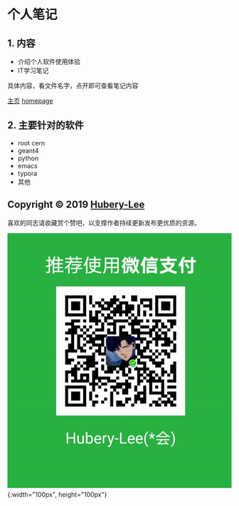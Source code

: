 # 个人笔记

## 1.​ 内容
- 介绍个人软件使用体验
- IT学习笔记

具体内容，看文件名字，点开即可查看笔记内容

[主页](https://github.com/Hubery-Lee/Notes) [homepage](https://github.com/Hubery-Lee/Notes) 

## 2. 主要针对的软件
- root cern
- geant4
- python
- emacs
- typora
- 其他

## Copyright :copyright: 2019 [Hubery-Lee](https://github.com/Hubery-Lee/Notes)



喜欢的同志请收藏赏个赞吧，以支撑作者持续更新发布更优质的资源。

![](./images/wechat_pay.jpg){:width="100px", height="100px"}
